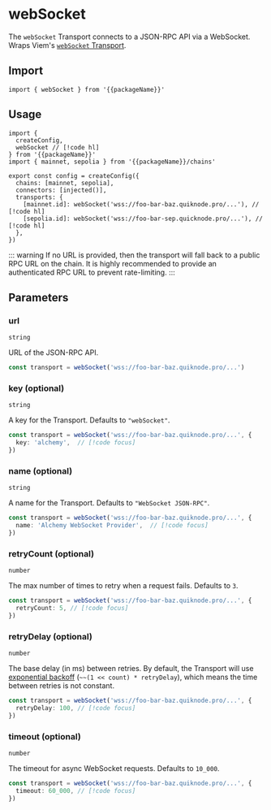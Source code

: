 

# webSocket

The `webSocket` Transport connects to a JSON-RPC API via a WebSocket. Wraps Viem's [`webSocket` Transport](https://viem.sh/docs/clients/transports/webSocket.html).

## Import

```ts-vue
import { webSocket } from '{{packageName}}'
```

## Usage

```ts-vue
import { 
  createConfig, 
  webSocket // [!code hl]
} from '{{packageName}}'
import { mainnet, sepolia } from '{{packageName}}/chains'

export const config = createConfig({
  chains: [mainnet, sepolia],
  connectors: [injected()],
  transports: {
    [mainnet.id]: webSocket('wss://foo-bar-baz.quiknode.pro/...'), // [!code hl]
    [sepolia.id]: webSocket('wss://foo-bar-sep.quicknode.pro/...'), // [!code hl]
  },
})
```

::: warning
If no URL is provided, then the transport will fall back to a public RPC URL on the chain. It is highly recommended to provide an authenticated RPC URL to prevent rate-limiting.
:::

## Parameters

### url

`string`

URL of the JSON-RPC API.

```ts
const transport = webSocket('wss://foo-bar-baz.quiknode.pro/...')
```

### key (optional)

`string`

A key for the Transport. Defaults to `"webSocket"`.

```ts
const transport = webSocket('wss://foo-bar-baz.quiknode.pro/...', { 
  key: 'alchemy',  // [!code focus]
})
```

### name (optional)

`string`

A name for the Transport. Defaults to `"WebSocket JSON-RPC"`.

```ts
const transport = webSocket('wss://foo-bar-baz.quiknode.pro/...', { 
  name: 'Alchemy WebSocket Provider',  // [!code focus]
})
```

### retryCount (optional)

`number`

The max number of times to retry when a request fails. Defaults to `3`.

```ts
const transport = webSocket('wss://foo-bar-baz.quiknode.pro/...', {
  retryCount: 5, // [!code focus]
})
```

### retryDelay (optional)

`number`

The base delay (in ms) between retries. By default, the Transport will use [exponential backoff](https://en.wikipedia.org/wiki/Exponential_backoff) (`~~(1 << count) * retryDelay`), which means the time between retries is not constant.

```ts
const transport = webSocket('wss://foo-bar-baz.quiknode.pro/...', {
  retryDelay: 100, // [!code focus]
})
```

### timeout (optional)

`number`

The timeout for async WebSocket requests. Defaults to `10_000`.

```ts
const transport = webSocket('wss://foo-bar-baz.quiknode.pro/...', {
  timeout: 60_000, // [!code focus]
})
```